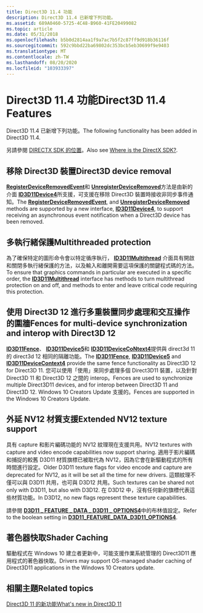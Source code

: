 ```yaml
---
title: Direct3D 11.4 功能
description: Direct3D 11.4 已新增下列功能。
ms.assetid: 689A0460-5725-4C48-B960-41FE20499082
ms.topic: article
ms.date: 05/31/2018
ms.openlocfilehash: b5b0d2814aa1f9a7ac7b5f2c87ff9d918b36116f
ms.sourcegitcommit: 592c9bbd22ba69802dc353bcb5eb30699f9e9403
ms.translationtype: MT
ms.contentlocale: zh-TW
ms.lasthandoff: 08/20/2020
ms.locfileid: "103933397"
---
```

# <a name="direct3d-114-features"></a><span data-ttu-id="f80a3-103">Direct3D 11.4 功能</span><span class="sxs-lookup"><span data-stu-id="f80a3-103">Direct3D 11.4 Features</span></span>

<span data-ttu-id="f80a3-104">Direct3D 11.4 已新增下列功能。</span><span class="sxs-lookup"><span data-stu-id="f80a3-104">The following functionality has been added in Direct3D 11.4.</span></span>

<span data-ttu-id="f80a3-105">另請參閱 [DIRECTX SDK 的位置](../directx-sdk--august-2009-.md)。</span><span class="sxs-lookup"><span data-stu-id="f80a3-105">Also see [Where is the DirectX SDK?](../directx-sdk--august-2009-.md).</span></span>

## <a name="direct3d-device-removal"></a><span data-ttu-id="f80a3-106">移除 Direct3D 裝置</span><span class="sxs-lookup"><span data-stu-id="f80a3-106">Direct3D device removal</span></span>

<span data-ttu-id="f80a3-107">[**RegisterDeviceRemovedEvent**](/windows/desktop/api/d3d11_4/nf-d3d11_4-id3d11device4-registerdeviceremovedevent)和 [**UnregisterDeviceRemoved**](/windows/desktop/api/d3d11_4/nf-d3d11_4-id3d11device4-unregisterdeviceremoved)方法是由新的介面 [**ID3D11Device4**](/windows/desktop/api/d3d11_4/nn-d3d11_4-id3d11device4)所支援，可支援在移除 Direct3D 裝置時接收非同步事件通知。</span><span class="sxs-lookup"><span data-stu-id="f80a3-107">The [**RegisterDeviceRemovedEvent**](/windows/desktop/api/d3d11_4/nf-d3d11_4-id3d11device4-registerdeviceremovedevent), and [**UnregisterDeviceRemoved**](/windows/desktop/api/d3d11_4/nf-d3d11_4-id3d11device4-unregisterdeviceremoved) methods are supported by a new interface, [**ID3D11Device4**](/windows/desktop/api/d3d11_4/nn-d3d11_4-id3d11device4), to support receiving an asynchronous event notification when a Direct3D device has been removed.</span></span>

## <a name="multithreaded-protection"></a><span data-ttu-id="f80a3-108">多執行緒保護</span><span class="sxs-lookup"><span data-stu-id="f80a3-108">Multithreaded protection</span></span>

<span data-ttu-id="f80a3-109">為了確保特定的圖形命令會以特定循序執行， [**ID3D11Multithread**](/windows/desktop/api/d3d11_4/nn-d3d11_4-id3d11multithread) 介面具有開啟和關閉多執行緒保護的方法，以及輸入和離開需要這項保護的關鍵程式碼的方法。</span><span class="sxs-lookup"><span data-stu-id="f80a3-109">To ensure that graphics commands in particular are executed in a specific order, the [**ID3D11Multithread**](/windows/desktop/api/d3d11_4/nn-d3d11_4-id3d11multithread) interface has methods to turn multithread protection on and off, and methods to enter and leave critical code requiring this protection.</span></span>

## <a name="fences-for-multi-device-synchronization-and-interop-with-direct3d-12"></a><span data-ttu-id="f80a3-110">使用 Direct3D 12 進行多重裝置同步處理和交互操作的圍牆</span><span class="sxs-lookup"><span data-stu-id="f80a3-110">Fences for multi-device synchronization and interop with Direct3D 12</span></span>

<span data-ttu-id="f80a3-111">[**ID3D11Fence**](/windows/desktop/api/D3D11_3/nn-d3d11_3-id3d11fence)、 [**ID3D11Device5**](/windows/desktop/api/d3d11_4/nn-d3d11_4-id3d11device5)和 [**ID3D11DeviceCoNtext4**](/windows/desktop/api/d3d11_3/nn-d3d11_3-id3d11devicecontext4)提供與 direct3d 11 的 direct3d 12 相同的隔離功能。</span><span class="sxs-lookup"><span data-stu-id="f80a3-111">The [**ID3D11Fence**](/windows/desktop/api/D3D11_3/nn-d3d11_3-id3d11fence), [**ID3D11Device5**](/windows/desktop/api/d3d11_4/nn-d3d11_4-id3d11device5) and [**ID3D11DeviceContext4**](/windows/desktop/api/d3d11_3/nn-d3d11_3-id3d11devicecontext4) provide the same fence functionality as Direct3D 12 for Direct3D 11.</span></span> <span data-ttu-id="f80a3-112">您可以使用「使用」來同步處理多個 Direct3D11 裝置，以及針對 Direct3D 11 和 Direct3D 12 之間的 interop。</span><span class="sxs-lookup"><span data-stu-id="f80a3-112">Fences are used to synchronize multiple Direct3D11 devices, and for interop between Direct3D 11 and Direct3D 12.</span></span> <span data-ttu-id="f80a3-113">Windows 10 Creators Update 支援的。</span><span class="sxs-lookup"><span data-stu-id="f80a3-113">Fences are supported in the Windows 10 Creators Update.</span></span>

## <a name="extended-nv12-texture-support"></a><span data-ttu-id="f80a3-114">外延 NV12 材質支援</span><span class="sxs-lookup"><span data-stu-id="f80a3-114">Extended NV12 texture support</span></span>

<span data-ttu-id="f80a3-115">具有 capture 和影片編碼功能的 NV12 紋理現在支援共用。</span><span class="sxs-lookup"><span data-stu-id="f80a3-115">NV12 textures with capture and video encode capabilities now support sharing.</span></span> <span data-ttu-id="f80a3-116">適用于影片編碼和捕捉的較舊 D3D11 材質旗標已被取代為 NV12，因為它會在新驅動程式的所有時間進行設定。</span><span class="sxs-lookup"><span data-stu-id="f80a3-116">Older D3D11 texture flags for video encode and capture are deprecated for NV12, as it will be set all the time for new drivers.</span></span> <span data-ttu-id="f80a3-117">這類紋理不僅可以與 D3D11 共用，也可與 D3D12 共用。</span><span class="sxs-lookup"><span data-stu-id="f80a3-117">Such textures can be shared not only with D3D11, but also with D3D12.</span></span> <span data-ttu-id="f80a3-118">在 D3D12 中，沒有任何新的旗標代表這些材質功能。</span><span class="sxs-lookup"><span data-stu-id="f80a3-118">In D3D12, no new flags represent these texture capabilities.</span></span>

<span data-ttu-id="f80a3-119">請參閱 [**D3D11 \_ FEATURE \_ DATA \_ D3D11 \_ OPTIONS4**](/windows/desktop/api/d3d11_4/ns-d3d11_4-d3d11_feature_data_d3d11_options4)中的布林值設定。</span><span class="sxs-lookup"><span data-stu-id="f80a3-119">Refer to the boolean setting in [**D3D11\_FEATURE\_DATA\_D3D11\_OPTIONS4**](/windows/desktop/api/d3d11_4/ns-d3d11_4-d3d11_feature_data_d3d11_options4).</span></span>

## <a name="shader-caching"></a><span data-ttu-id="f80a3-120">著色器快取</span><span class="sxs-lookup"><span data-stu-id="f80a3-120">Shader Caching</span></span>

<span data-ttu-id="f80a3-121">驅動程式在 Windows 10 建立者更新中，可能支援作業系統管理的 Direct3D11 應用程式的著色器快取。</span><span class="sxs-lookup"><span data-stu-id="f80a3-121">Drivers may support OS-managed shader caching of Direct3D11 applications in the Windows 10 Creators update.</span></span>

## <a name="related-topics"></a><span data-ttu-id="f80a3-122">相關主題</span><span class="sxs-lookup"><span data-stu-id="f80a3-122">Related topics</span></span>

<dl> <dt>

[<span data-ttu-id="f80a3-123">Direct3D 11 的新功能</span><span class="sxs-lookup"><span data-stu-id="f80a3-123">What's new in Direct3D 11</span></span>](dx-graphics-overviews-introduction.md)
</dt> </dl>

 

 